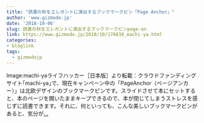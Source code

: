 ```yaml
---
title: "読書の秋をエレガントに演出するブックマークピン「Page Anchor」"
author: 'www.gizmodo.jp'
date: '2018-10-06'
slug: 読書の秋をエレガントに演出するブックマークピンpage-an
link: https://www.gizmodo.jp/2018/10/176838_machi-ya.html
categories:
- bloglink
tags:
  - gizmodojp
---
```


Image:machi-yaライフハッカー［日本版］より転載：クラウドファンディングサイト｢machi-ya｣で、現在キャンペーン中の「PageAnchor（ページアンカー）」は北欧デザインのブックマークピンです。スライドさせて本にセットすると、本のページを開いたままキープできるので、本が閉じてしまうストレスを感じずに読書できます。それに、何といっても、こんな美しいブックマークピンがあると、気分が[... <i class="fas fa-external-link-alt"></i>](https://www.gizmodo.jp/2018/10/176838_machi-ya.html)

